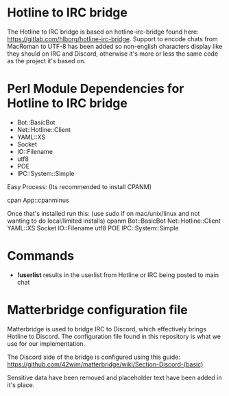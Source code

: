 # Hotline to IRC bridge

The Hotline to IRC bridge is based on hotline-irc-bridge found here: https://gitlab.com/hlborg/hotline-irc-bridge.
Support to encode chats from MacRoman to UTF-8 has been added so non-english characters display like they should on IRC and Discord, otherwise it's more or less the same code as the project it's based on.

# Perl Module Dependencies for Hotline to IRC bridge

- Bot::BasicBot
- Net::Hotline::Client
- YAML::XS
- Socket
- IO::Filename
- utf8
- POE
- IPC::System::Simple

Easy Process:
(Its recommended to install CPANM)

  cpan App::cpanminus

Once that's installed run this: (use sudo if on mac/unix/linux and not wanting to do local/limited installs)
  cpanm Bot::BasicBot Net::Hotline::Client YAML::XS Socket IO::Filename utf8 POE IPC::System::Simple

# Commands

- **!userlist** results in the userlist from Hotline or IRC being posted to main chat

# Matterbridge configuration file
Matterbridge is used to bridge IRC to Discord, which effectively brings Hotline to Discord.
The configuration file found in this repository is what we use for our implementation.

The Discord side of the bridge is configured using this guide:
https://github.com/42wim/matterbridge/wiki/Section-Discord-(basic)

Sensitive data have been removed and placeholder text have been added in it's place.
